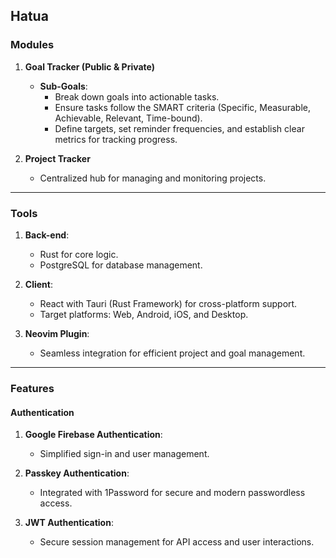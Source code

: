 ## Hatua

### Modules

1. **Goal Tracker (Public & Private)**

   - **Sub-Goals**:
     - Break down goals into actionable tasks.
     - Ensure tasks follow the SMART criteria (Specific, Measurable, Achievable, Relevant, Time-bound).
     - Define targets, set reminder frequencies, and establish clear metrics for tracking progress.

2. **Project Tracker**
   - Centralized hub for managing and monitoring projects.

---

### Tools

1. **Back-end**:

   - Rust for core logic.
   - PostgreSQL for database management.

2. **Client**:

   - React with Tauri (Rust Framework) for cross-platform support.
   - Target platforms: Web, Android, iOS, and Desktop.

3. **Neovim Plugin**:
   - Seamless integration for efficient project and goal management.

---

### Features

#### Authentication

1. **Google Firebase Authentication**:

   - Simplified sign-in and user management.

2. **Passkey Authentication**:

   - Integrated with 1Password for secure and modern passwordless access.

3. **JWT Authentication**:
   - Secure session management for API access and user interactions.
